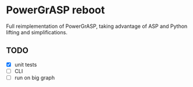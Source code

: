 # PowerGrASP reboot
Full reimplementation of PowerGrASP, taking advantage of ASP and Python
lifting and simplifications.

## TODO
- [x] unit tests
- [ ] CLI
- [ ] run on big graph
